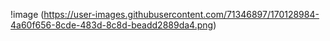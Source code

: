 

!image (https://user-images.githubusercontent.com/71346897/170128984-4a60f656-8cde-483d-8c8d-beadd2889da4.png)
